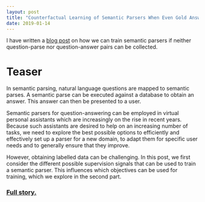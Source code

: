 ```yaml
---
layout: post
title: "Counterfactual Learning of Semantic Parsers When Even Gold Answers Are Unattainable"
date: 2019-01-14
---
```

I have written a <a href='https://www.cl.uni-heidelberg.de/statnlpgroup/blog/parsing_when_gold_answers_unattainable/'>blog post</a> on how we can train semantic parsers if neither question-parse nor question-answer pairs can be collected.

# Teaser

In semantic parsing, natural language questions are mapped to semantic parses. A semantic parse can be executed against a database to obtain an answer. This answer can then be presented to a user.

Semantic parsers for question-answering can be employed in virtual personal assistants which are increasingly on the rise in recent years. Because such assistants are desired to help on an increasing number of tasks, we need to explore the best possible options to efficiently and effectively set up a parser for a new domain, to adapt them for specific user needs and to generally ensure that they improve.

However, obtaining labelled data can be challenging. In this post, we first consider the different possible supervision signals that can be used to train a semantic parser. This influences which objectives can be used for training, which we explore in the second part.

<h3><a href='https://www.cl.uni-heidelberg.de/statnlpgroup/blog/parsing_when_gold_answers_unattainable/'>Full story.</a></h3>

